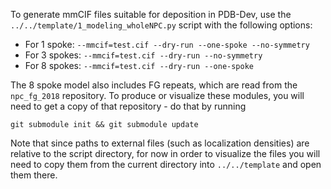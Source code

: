 To generate mmCIF files suitable for deposition in PDB-Dev, use the
`../../template/1_modeling_wholeNPC.py` script with the following options:

 - For 1 spoke: `--mmcif=test.cif --dry-run --one-spoke --no-symmetry`
 - For 3 spokes: `--mmcif=test.cif --dry-run --no-symmetry`
 - For 8 spokes: `--mmcif=test.cif --dry-run --one-spoke`

The 8 spoke model also includes FG repeats, which are read from the
`npc_fg_2018` repository. To produce or visualize these modules, you will need
to get a copy of that repository - do that by running

    git submodule init && git submodule update

Note that since paths to external files (such as localization densities) are
relative to the script directory, for now in order to visualize the files you
will need to copy them from the current directory into `../../template` and
open them there.
